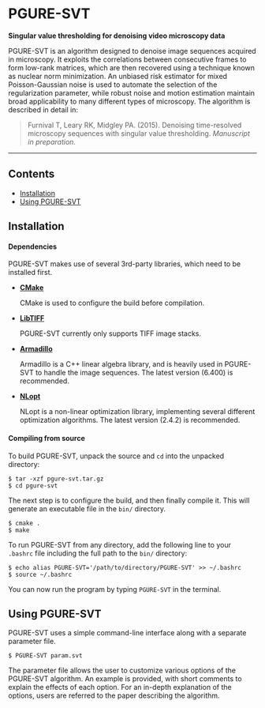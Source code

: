 # PGURE-SVT

**Singular value thresholding for denoising video microscopy data**

PGURE-SVT is an algorithm designed to denoise image sequences acquired in microscopy. It exploits the correlations between
consecutive frames to form low-rank matrices, which are then recovered using a technique known as nuclear norm minimization.
An unbiased risk estimator for mixed Poisson-Gaussian noise is used to automate the selection of the regularization parameter, while
robust noise and motion estimation maintain broad applicability to many different types of microscopy. The algorithm is
described in detail in: 

> Furnival T, Leary RK, Midgley PA. (2015). Denoising time-resolved  microscopy sequences with singular 
> value thresholding. *Manuscript in preparation.*

---

## Contents

+ [Installation](#installation)
+ [Using PGURE-SVT](#using-pgure-svt)

## Installation

#### Dependencies

PGURE-SVT makes use of several 3rd-party libraries, which need to be installed first.

+ **[CMake](http://www.cmake.org)** 

   CMake is used to configure the build before compilation.

+ **[LibTIFF](http://www.remotesensing.org/libtiff/)** 

   PGURE-SVT currently only supports TIFF image stacks.

+ **[Armadillo](http://arma.sourceforge.net)**

   Armadillo is a C++ linear algebra library, and is heavily used in PGURE-SVT to handle the image
   sequences. The latest version (6.400) is recommended.
   
+ **[NLopt](http://ab-initio.mit.edu/wiki/index.php/NLopt)** 

   NLopt is a non-linear optimization library, implementing several different optimization algorithms.
   The latest version (2.4.2) is recommended.

#### Compiling from source

To build PGURE-SVT, unpack the source and `cd` into the unpacked directory:

```
$ tar -xzf pgure-svt.tar.gz
$ cd pgure-svt
```

The next step is to configure the build, and then finally compile it. This will generate 
an executable file in the `bin/` directory. 

```
$ cmake .
$ make
```

To run PGURE-SVT from any directory, add the following line to your `.bashrc` file including
the full path to the `bin/` directory:

```
$ echo alias PGURE-SVT='/path/to/directory/PGURE-SVT' >> ~/.bashrc
$ source ~/.bashrc
```

You can now run the program by typing `PGURE-SVT` in the terminal.

## Using PGURE-SVT

PGURE-SVT uses a simple command-line interface along with a separate parameter file.

```
$ PGURE-SVT param.svt
```

The parameter file allows the user to customize various options of the PGURE-SVT
algorithm. An example is provided, with short comments to explain the effects of
each option. For an in-depth explanation of the options, users are referred to the
paper describing the algorithm.














